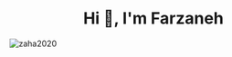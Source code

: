 <h1 align="center">Hi 👋, I'm Farzaneh</h1>
<p align="left"> <img src="https://komarev.com/ghpvc/?username=farzaneh-hatami&label=Profile%20views&color=0e75b6&style=flat" alt="zaha2020" /> </p>
